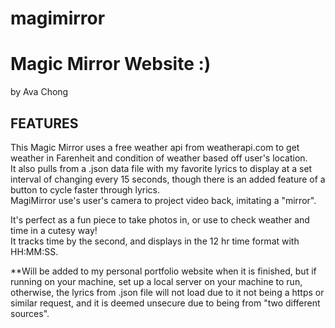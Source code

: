 # magimirror
# Magic Mirror Website :)
by Ava Chong  

## FEATURES  
This Magic Mirror uses a free weather api from weatherapi.com to get weather in Farenheit and condition of weather based off user's location.  
It also pulls from a .json data file with my favorite lyrics to display at a set interval of changing every 15 seconds, though there is an added feature of a button to cycle faster through lyrics.  
MagiMirror use's user's camera to project video back, imitating a "mirror".  
  
It's perfect as a fun piece to take photos in, or use to check weather and time in a cutesy way!  
It tracks time by the second, and displays in the 12 hr time format with HH:MM:SS.  

**Will be added to my personal portfolio website when it is finished, but if running on your machine, set up a local server on your machine to run, otherwise, the lyrics from .json file will not load due to it not being a https or similar request, and it is deemed unsecure due to being from "two different sources".

